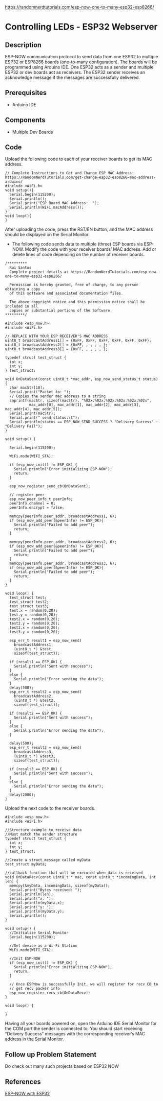 https://randomnerdtutorials.com/esp-now-one-to-many-esp32-esp8266/
# Controlling LEDs - ESP32 Webserver
## Description
ESP-NOW communication protocol to send data from one ESP32 to multiple ESP32 or ESP8266 boards (one-to-many configuration). The boards will be programmed using Arduino IDE.
One ESP32 acts as a sender and multiple ESP32 or dev boards act as receivers. 
The ESP32 sender receives an acknowledge message if the messages are successfully delivered.

## Prerequisites
* Arduino IDE

## Components
* Multiple Dev Boards

## Code
Upload the following code to each of your receiver boards to get its MAC address.

```
// Complete Instructions to Get and Change ESP MAC Address: https://RandomNerdTutorials.com/get-change-esp32-esp8266-mac-address-arduino/
#include <WiFi.h>
void setup(){
  Serial.begin(115200);
  Serial.println();
  Serial.print("ESP Board MAC Address:  ");
  Serial.println(WiFi.macAddress());
}
void loop(){
}
```
After uploading the code, press the RST/EN button, and the MAC address should be displayed on the Serial Monitor.
* The following code sends data to multiple (three) ESP boards via ESP-NOW. Modify the code with your receiver boards’ MAC address. Add or delete lines of code depending on the number of receiver boards.
```
/*********
  Rui Santos
  Complete project details at https://RandomNerdTutorials.com/esp-now-one-to-many-esp32-esp8266/
  
  Permission is hereby granted, free of charge, to any person obtaining a copy
  of this software and associated documentation files.
  
  The above copyright notice and this permission notice shall be included in all
  copies or substantial portions of the Software.
*********/

#include <esp_now.h>
#include <WiFi.h>

// REPLACE WITH YOUR ESP RECEIVER'S MAC ADDRESS
uint8_t broadcastAddress1[] = {0xFF, 0xFF, 0xFF, 0xFF, 0xFF, 0xFF};
uint8_t broadcastAddress2[] = {0xFF, , , , , };
uint8_t broadcastAddress3[] = {0xFF, , , , , };

typedef struct test_struct {
  int x;
  int y;
} test_struct;

void OnDataSent(const uint8_t *mac_addr, esp_now_send_status_t status) {
  char macStr[18];
  Serial.print("Packet to: ");
  // Copies the sender mac address to a string
  snprintf(macStr, sizeof(macStr), "%02x:%02x:%02x:%02x:%02x:%02x",
           mac_addr[0], mac_addr[1], mac_addr[2], mac_addr[3], mac_addr[4], mac_addr[5]);
  Serial.print(macStr);
  Serial.print(" send status:\t");
  Serial.println(status == ESP_NOW_SEND_SUCCESS ? "Delivery Success" : "Delivery Fail");
}
 
void setup() {
 
  Serial.begin(115200);
 
  WiFi.mode(WIFI_STA);
 
  if (esp_now_init() != ESP_OK) {
    Serial.println("Error initializing ESP-NOW");
    return;
  }

  esp_now_register_send_cb(OnDataSent);

  // register peer
  esp_now_peer_info_t peerInfo;
  peerInfo.channel = 0;  
  peerInfo.encrypt = false;
    
  memcpy(peerInfo.peer_addr, broadcastAddress1, 6);
  if (esp_now_add_peer(&peerInfo) != ESP_OK){
    Serial.println("Failed to add peer");
    return;
  }
  
  memcpy(peerInfo.peer_addr, broadcastAddress2, 6);
  if (esp_now_add_peer(&peerInfo) != ESP_OK){
    Serial.println("Failed to add peer");
    return;
  }
  memcpy(peerInfo.peer_addr, broadcastAddress3, 6);
  if (esp_now_add_peer(&peerInfo) != ESP_OK){
    Serial.println("Failed to add peer");
    return;
  }
}
 
void loop() {
  test_struct test;
  test_struct test2;
  test_struct test3;
  test.x = random(0,20);
  test.y = random(0,20);
  test2.x = random(0,20);
  test2.y = random(0,20);
  test3.x = random(0,20);
  test3.y = random(0,20);
 
  esp_err_t result1 = esp_now_send(
    broadcastAddress1, 
    (uint8_t *) &test,
    sizeof(test_struct));
   
  if (result1 == ESP_OK) {
    Serial.println("Sent with success");
  }
  else {
    Serial.println("Error sending the data");
  }
  delay(500);
  esp_err_t result2 = esp_now_send(
    broadcastAddress2, 
    (uint8_t *) &test2,
    sizeof(test_struct));

  if (result2 == ESP_OK) {
    Serial.println("Sent with success");
  }
  else {
    Serial.println("Error sending the data");
  }
  
  delay(500);  
  esp_err_t result3 = esp_now_send(
    broadcastAddress3, 
    (uint8_t *) &test3,
    sizeof(test_struct));
   
  if (result3 == ESP_OK) {
    Serial.println("Sent with success");
  }
  else {
    Serial.println("Error sending the data");
  }
  delay(2000);
}
```
Upload the next code to the receiver boards.
```
#include <esp_now.h>
#include <WiFi.h>

//Structure example to receive data
//Must match the sender structure
typedef struct test_struct {
  int x;
  int y;
} test_struct;

//Create a struct_message called myData
test_struct myData;

//callback function that will be executed when data is received
void OnDataRecv(const uint8_t * mac, const uint8_t *incomingData, int len) {
  memcpy(&myData, incomingData, sizeof(myData));
  Serial.print("Bytes received: ");
  Serial.println(len);
  Serial.print("x: ");
  Serial.println(myData.x);
  Serial.print("y: ");
  Serial.println(myData.y);
  Serial.println();
}
 
void setup() {
  //Initialize Serial Monitor
  Serial.begin(115200);
  
  //Set device as a Wi-Fi Station
  WiFi.mode(WIFI_STA);

  //Init ESP-NOW
  if (esp_now_init() != ESP_OK) {
    Serial.println("Error initializing ESP-NOW");
    return;
  }
  
  // Once ESPNow is successfully Init, we will register for recv CB to
  // get recv packer info
  esp_now_register_recv_cb(OnDataRecv);
}
 
void loop() {

}
```
Having all your boards powered on, open the Arduino IDE Serial Monitor for the COM port the sender is connected to.
You should start receiving “Delivery Success” messages with the corresponding receiver’s MAC address in the Serial Monitor.

## Follow up Problem Statement
Do check out many such projects based on ESP32 NOW
## References
[ESP-NOW with ESP32](https://randomnerdtutorials.com/esp-now-one-to-many-esp32-esp8266/)

